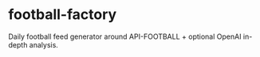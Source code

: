 # football-factory
Daily football feed generator around API-FOOTBALL + optional OpenAI in-depth analysis.
